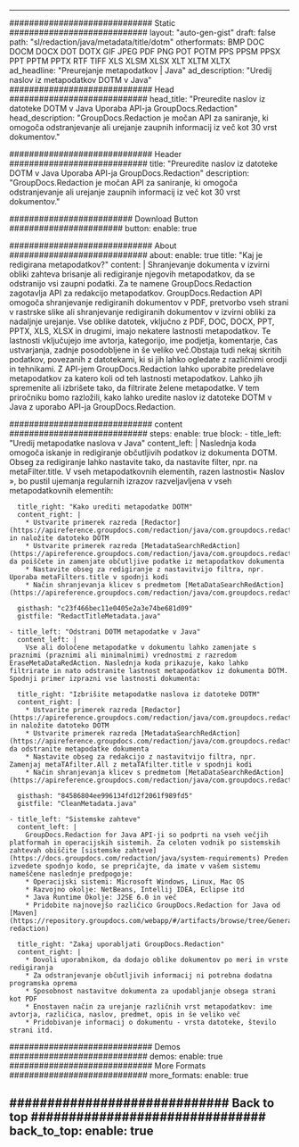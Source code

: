 
---
############################# Static ############################
layout: "auto-gen-gist" 
draft: false
path: "sl/redaction/java/metadata/title/dotm"
otherformats: BMP DOC DOCM DOCX DOT DOTX GIF JPEG PDF PNG POT POTM PPS PPSM PPSX PPT PPTM PPTX RTF TIFF XLS XLSM XLSX XLT XLTM XLTX  
ad_headline: "Preurejanje metapodatkov | Java"
ad_description: "Uredij naslov iz metapodatkov DOTM v Java"
############################# Head ############################
head_title: "Preuredite naslov iz datoteke DOTM v Java Uporaba API-ja GroupDocs.Redaction"
head_description: "GroupDocs.Redaction je močan API za saniranje, ki omogoča odstranjevanje ali urejanje zaupnih informacij iz več kot 30 vrst dokumentov."

############################# Header ############################
title: "Preuredite naslov iz datoteke DOTM v Java Uporaba API-ja GroupDocs.Redaction"
description: "GroupDocs.Redaction je močan API za saniranje, ki omogoča odstranjevanje ali urejanje zaupnih informacij iz več kot 30 vrst dokumentov."

######################### Download Button #######################
button:
    enable: true

############################# About ############################
about:
    enable: true
    title: "Kaj je redigirana metapodatkov?"
    content: |
        Shranjevanje dokumenta v izvirni obliki zahteva brisanje ali redigiranje njegovih metapodatkov, da se odstranijo vsi zaupni podatki. Za te namene GroupDocs.Redaction zagotavlja API za redakcijo metapodatkov. GroupDocs.Redaction API omogoča shranjevanje redigiranih dokumentov v PDF, pretvorbo vseh strani v rastrske slike ali shranjevanje redigiranih dokumentov v izvirni obliki za nadaljnje urejanje. Vse oblike datotek, vključno z PDF, DOC, DOCX, PPT, PPTX, XLS, XLSX in drugimi, imajo nekatere lastnosti metapodatkov. Te lastnosti vključujejo ime avtorja, kategorijo, ime podjetja, komentarje, čas ustvarjanja, zadnje posodobljene in še veliko več.Obstaja tudi nekaj skritih podatkov, povezanih z datotekami, ki si jih lahko ogledate z različnimi orodji in tehnikami. Z API-jem GroupDocs.Redaction lahko uporabite predelave metapodatkov za katero koli od teh lastnosti metapodatkov. Lahko jih spremenite ali izbrišete tako, da filtrirate želene metapodatke. V tem priročniku bomo razložili, kako lahko uredite naslov iz datoteke DOTM v Java z uporabo API-ja GroupDocs.Redaction.

############################# content ############################
steps:
    enable: true
    block:
    - title_left: "Uredij metapodatke naslova v Java"
      content_left: |
        Naslednja koda omogoča iskanje in redigiranje občutljivih podatkov iz dokumenta DOTM. Obseg za redigiranje lahko nastavite tako, da nastavite filter, npr. na metaFilter.title. V vseh metapodatkovnih elementih, razen lastnosti« Naslov », bo pustil ujemanja regularnih izrazov razveljavljena v vseh metapodatkovnih elementih: 

      title_right: "Kako urediti metapodatke DOTM"
      content_right: |
        * Ustvarite primerek razreda [Redactor](https://apireference.groupdocs.com/redaction/java/com.groupdocs.redaction/Redactor) in naložite datoteko DOTM
        * Ustvarite primerek razreda [MetadataSearchRedAction](https://apireference.groupdocs.com/redaction/java/com.groupdocs.redaction.redactions/MetadataSearchRedaction), da poiščete in zamenjate občutljive podatke iz metapodatkov dokumenta
        * Nastavite obseg za redigiranje z nastavitvijo filtra, npr. Uporaba metaFilters.title v spodnji kodi
        * Način shranjevanja klicev s predmetom [MetaDataSearchRedAction](https://apireference.groupdocs.com/redaction/java/com.groupdocs.redaction.redactions/MetadataSearchRedaction) 

      gisthash: "c23f466bec11e0405e2a3e74be681d09"
      gistfile: "RedactTitleMetadata.java"
      
    - title_left: "Odstrani DOTM metapodatke v Java"
      content_left: |
        Vse ali določene metapodatke v dokumentu lahko zamenjate s praznimi (praznimi ali minimalnimi) vrednostmi z razredom EraseMetaDataRedAction. Naslednja koda prikazuje, kako lahko filtrirate in nato odstranite lastnost metapodatkov iz dokumenta DOTM. Spodnji primer izprazni vse lastnosti dokumenta: 
        
      title_right: "Izbrišite metapodatke naslova iz datoteke DOTM"
      content_right: |
        * Ustvarite primerek razreda [Redactor](https://apireference.groupdocs.com/redaction/java/com.groupdocs.redaction/Redactor) in naložite datoteko DOTM
        * Ustvarite primerek razreda [MetadataSearchRedAction](https://apireference.groupdocs.com/redaction/java/com.groupdocs.redaction.redactions/MetadataSearchRedaction), da odstranite metapodatke dokumenta
        * Nastavite obseg za redakcijo z nastavitvijo filtra, npr. Zamenjaj metaTAfilter.All z metaTAfilter.title v spodnji kodi
        * Način shranjevanja klicev s predmetom [MetaDataSearchRedAction](https://apireference.groupdocs.com/redaction/java/com.groupdocs.redaction.redactions/MetadataSearchRedaction) 
        
      gisthash: "84586804ee996134fd12f2061f989fd5"
      gistfile: "CleanMetadata.java"

    - title_left: "Sistemske zahteve"
      content_left: |
        GroupDocs.Redaction for Java API-ji so podprti na vseh večjih platformah in operacijskih sistemih. Za celoten vodnik po sistemskih zahtevah obiščite [sistemske zahteve](https://docs.groupdocs.com/redaction/java/system-requirements) Preden izvedete spodnjo kodo, se prepričajte, da imate v vašem sistemu nameščene naslednje predpogoje:
        * Operacijski sistemi: Microsoft Windows, Linux, Mac OS
        * Razvojno okolje: NetBeans, Intellij IDEA, Eclipse itd
        * Java Runtime Okolje: J2SE 6.0 in več
        * Pridobite najnovejšo različico GroupDocs.Redaction for Java od [Maven](https://repository.groupdocs.com/webapp/#/artifacts/browse/tree/General/repo/com/groupdocs/groupdocs-redaction)
        
      title_right: "Zakaj uporabljati GroupDocs.Redaction"
      content_right: |
        * Dovoli uporabnikom, da dodajo oblike dokumentov po meri in vrste redigiranja
        * Za odstranjevanje občutljivih informacij ni potrebna dodatna programska oprema
        * Sposobnost nastavitve dokumenta za upodabljanje obsega strani kot PDF
        * Enostaven način za urejanje različnih vrst metapodatkov: ime avtorja, različica, naslov, predmet, opis in še veliko več
        * Pridobivanje informacij o dokumentu - vrsta datoteke, število strani itd.
        

############################# Demos ############################
demos:
    enable: true
############################# More Formats ############################
more_formats:
    enable: true

############################# Back to top ###############################
back_to_top:
    enable: true
---
